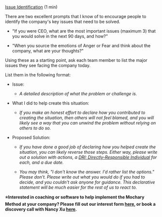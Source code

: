 [Issue Identification](https://docs.google.com/document/d/1yfnZqztmnHatFavMqMJ40_tAN7YUcfnQgo4HrcU7SBQ/edit) (1 min)

There are two excellent prompts that I know of to encourage people to identify the company's key issues that need to be solved.

- "If you were CEO, what are the most important issues (maximum 3\) that you would solve in the next 90 days, and how?"

- "When you source the emotions of Anger or Fear and think about the company, what are your thoughts?"

Using these as a starting point, ask each team member to list the major issues they see facing the company today.

List them in the following format:

- Issue:

  - _A detailed description of what the problem or challenge is._

- What I did to help create this situation:

  - _If you make an honest effort to declare how you contributed to creating the situation, then others will not feel blamed, and you will likely see a way that you can unwind the problem without relying on others to do so._

- Proposed Solution:

  - _If you have done a good job of declaring how you helped create the situation, you can likely reverse those steps. Either way, please write out a solution with actions, a [DRI: Directly-Responsible Individual](https://docs.google.com/document/d/1I4jBy1XryEdknFoDCMUY93PEn0rR-oOOx6yiLSiaa38/edit) for each, and a due date._

  - _You may think, "I don't know the answer. I'd rather list the options." Please don't. Please write out what you would do if you had to decide, and you couldn't ask anyone for guidance. This declarative statement will be much easier for the rest of us to react to._

**⭐Interested in coaching or software to help implement the Mochary Method at your company? Please fill out our interest form [here](https://mocharymethod.typeform.com/interest), or book a discovery call with Nancy Xu [here](https://calendly.com/nancy-mm/30).**
